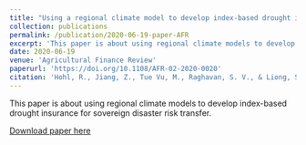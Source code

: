 ```yaml
---
title: "Using a regional climate model to develop index-based drought insurance for sovereign disaster risk transfer"
collection: publications
permalink: /publication/2020-06-19-paper-AFR
excerpt: 'This paper is about using regional climate models to develop index-based drought insurance for sovereign disaster risk transfer.'
date: 2020-06-19
venue: 'Agricultural Finance Review'
paperurl: 'https://doi.org/10.1108/AFR-02-2020-0020'
citation: 'Hohl, R., Jiang, Z., Tue Vu, M., Raghavan, S. V., & Liong, S.-Y. (2020). "Using a regional climate model to develop index-based drought insurance for sovereign disaster risk transfer." <i>Agricultural Finance Review</i>. 81(1), 151-168.'
---
```

This paper is about using regional climate models to develop index-based drought insurance for sovereign disaster risk transfer.

[Download paper here](http://LixianSu.github.io/files/Jiang-AFR-2020.pdf)

